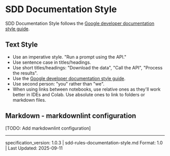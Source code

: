 # SDD Documentation Style

SDD Documentation Style follows the [Google developer documentation style guide](https://developers.google.com/style).

## Text Style

- Use an imperative style. "Run a prompt using the API."
- Use sentence case in titles/headings.
- Use short titles/headings: "Download the data", "Call the API", "Process the results".
- Use the [Google developer documentation style guide](https://developers.google.com/style).
- Use second person: "you" rather than "we".
- When using links between notebooks, use relative ones as they'll work better in IDEs and Colab. Use absolute ones to link to folders or markdown files.

## Markdown - markdownlint configuration

[TODO: Add markdownlint configuration]

---

specification_version: 1.0.3 | sdd-rules-documentation-style.md Format: 1.0 | Last Updated: 2025-09-11
